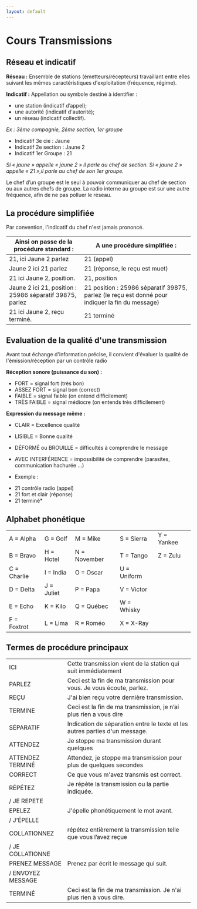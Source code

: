 ```yaml
---
layout: default
---
```


# Cours Transmissions

## Réseau et indicatif

**Réseau :** Ensemble de stations (émetteurs/récepteurs) travaillant entre elles suivant les mêmes caractéristiques d'exploitation (fréquence, régime). 

**Indicatif :** Appellation ou symbole destiné à identifier :
* une station (indicatif d’appel);
* une autorité (indicatif d'autorité);
* un réseau (indicatif collectif).

*Ex : 3ème compagnie, 2ème section, 1er groupe*
* Indicatif 3e cie : Jaune
* Indicatif 2e section : Jaune 2
* Indicatif 1er Groupe : 21

*Si « jaune » appelle « jaune 2 » il parle au chef de section. Si « jaune 2 » appelle « 21 »,il parle au chef de son 1er groupe.*


Le chef d’un groupe est le seul à pouvoir communiquer au chef de section ou aux autres chefs de groupe. La radio interne au groupe est sur une autre fréquence, afin de ne pas polluer le réseau.

## La procédure simplifiée

Par convention, l'indicatif du chef n'est jamais prononcé.

| Ainsi on passe de la procédure standard :                	| A une procédure simplifiée :                                                                    	|
|----------------------------------------------------------	|-------------------------------------------------------------------------------------------------	|
| 21, ici Jaune 2 parlez                                   	| 21 (appel)                                                                                      	|
| Jaune 2 ici 21 parlez                                    	| 21 (réponse, le reçu est muet)                                                                  	|
| 21 ici Jaune 2, position.                                	| 21, position                                                                                    	|
| Jaune 2 ici 21, position : 25986 séparatif 39875, parlez 	| 21 position : 25986 séparatif 39875, parlez (le reçu est donné pour indiquer la fin du message) 	|
| 21 ici Jaune 2, reçu terminé.                            	| 21 terminé                                                                                      	|

## Evaluation de la qualité d'une transmission

Avant tout échange d'information précise, il convient d'évaluer la qualité de l'émission/réception par un contrôle radio 
				
**Réception sonore (puissance du son) :**
* FORT = signal fort (très bon)
* ASSEZ FORT = signal bon (correct)
* FAIBLE = signal faible (on entend difficilement)
* TRÈS FAIBLE = signal médiocre (on entends très difficilement)
			

**Expression du message même :**
* CLAIR = Excellence qualité 	
* LISIBLE = Bonne qualité 		
* DÉFORMÉ ou BROUILLE = difficultés à comprendre le message
* AVEC INTERFÉRENCE = impossibilité de comprendre (parasites, communication hachurée ...)

* Exemple :

-	21 contrôle radio (appel)
-	21 fort et clair (réponse)
-	21 terminé*

## Alphabet phonétique
||||||
|-------------	|------------	|--------------	|-------------	|------------	|
| A = Alpha   	| G = Golf   	| M = Mike     	| S = Sierra  	| Y = Yankee 	|
| B = Bravo   	| H = Hotel  	| N = November 	| T = Tango   	| Z = Zulu   	|
| C = Charlie 	| I = India  	| O = Oscar    	| U = Uniform 	|            	|
| D = Delta   	| J = Juliet 	| P = Papa     	| V = Victor  	|            	|
| E = Echo    	| K = Kilo   	| Q = Québec   	| W = Whisky  	|            	|
| F = Foxtrot 	| L = Lima   	| R = Roméo    	| X = X-Ray   	|            	|

## Termes de procédure principaux
|||
|-------------------	|-----------------------------------------------------------------------------	|
| ICI               	| Cette transmission vient de la station qui suit immédiatement               	|
| PARLEZ            	| Ceci est la fin de ma transmission pour vous. Je vous écoute, parlez.       	|
| REÇU              	| J'ai bien reçu votre dernière transmission.                                 	|
| TERMINE           	| Ceci est la fin de ma transmission, je n’ai plus rien a vous dire           	|
| SÉPARATIF         	| Indication de séparation entre le texte et les autres parties d'un message. 	|
| ATTENDEZ          	| Je stoppe ma transmission durant quelques                                   	|
| ATTENDEZ TERMINÉ  	| Attendez, je stoppe ma transmission pour plus de quelques secondes          	|
| CORRECT           	| Ce que vous m'avez transmis est correct.                                    	|
| RÉPÉTEZ           	| Je répète la transmission ou la partie indiquée.                            	|
| / JE REPETE       	|                                                                             	|
| EPELEZ            	| J'épelle phonétiquement le mot avant.                                       	|
| / J'ÉPELLE        	|                                                                             	|
| COLLATIONNEZ      	| répétez entièrement la transmission telle que vous l’avez reçue             	|
| / JE COLLATIONNE  	|                                                                             	|
| PRENEZ MESSAGE    	| Prenez par écrit le message qui suit.                                       	|
| / ENVOYEZ MESSAGE 	|                                                                             	|
| TERMINÉ           	| Ceci est la fin de ma transmission. Je n'ai plus rien à vous dire.          	|
